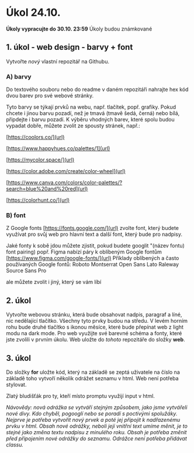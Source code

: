 # Úkol 24.10.

**Úkoly vypracujte do 30.10. 23:59**
Úkoly budou známkované

## 1. úkol - web design - barvy + font


Vytvořte *nový* vlastní repozitář na Githubu. 

### A) barvy
Do textového souboru nebo do readme v daném repozitáři nahrajte hex kód dvou barev pro své webové stránky. 

Tyto barvy se týkají prvků na webu, např. tlačítek, popř. grafiky. Pokud chcete i jinou barvu pozadí, než je tmavá (tmavě šedá, černá) nebo bílá, připdejte i barvu pozadí.
K výběru vhodných barev, které spolu budou vypadat dobře, můžete zvolit ze spousty stránek, např.:

[https://coolors.co/](url)

[https://www.happyhues.co/palettes/1](url)

[https://mycolor.space/](url)

[https://color.adobe.com/create/color-wheel](url)

[https://www.canva.com/colors/color-palettes/?search=blue%20and%20red](url)

[https://colorhunt.co/](url)

### B) font

Z Google fonts [https://fonts.google.com/](url) zvolte font, který budete využívat pro svůj web pro hlavní text a další font, který bude pro nadpisy.

Jaké fonty k sobě jdou můžete zjistit, pokud budete googlit "(název fontu) font pairing) popř. Figma nabízí páry k oblíbeným Google fontům [https://www.figma.com/google-fonts/](url)
Příklady oblíbených a často používaných Google fontů: 
Roboto
Montserrat
Open Sans
Lato
Raleway
Source Sans Pro

ale můžete zvolit i jiný, který se vám líbí


## 2. úkol

Vytvořte webovou stránku, která bude obsahovat nadpis, paragraf a líné, nic nedělající tlačítko. Všechny tyto prvky budou na středu. V levém horním rohu bude druhé tlačítko s ikonou měsíce, které bude přepínat web z light modu na dark mode. Pro web využijte své barevné schéma a fonty, které jste zvolili v prvním úkolu.
Web uložte do *tohoto* repozitáře do složky **web**.



## 3. úkol 

Do složky **for** uložte kód, který na základě se zeptá uživatele na číslo na základě toho vytvoří několik odrážet seznamu v html.
Web není potřeba stylovat.

Zlatý bludišťák pro ty, kteří místo promptu využijí input v html.

*Návovědy: nová odrážka se vytváří stejným způsobem, jako jsme vytvářeli nové divy. Kdo chyběl, pogooglí nebo se poradí s poctivými spolužáky. Nejprve je potřeba vytvořit nový prvek a poté jej připojit k nadřazenému prvku v html. Obsah nové odrážky, neboli její vnitřní text umíme měnit, je to stejné jako změna textu nadpisu z minulého roku. Obsah je potřeba změnit před připojením nové odrážky do seznamu. Odrážce není potřeba přidávat classu.*
